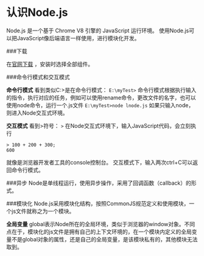 认识Node.js
===================
Node.js 是一个基于 Chrome V8 引擎的 JavaScript 运行环境。 使用Node.js可以把JavaScript像后端语言一样使用，进行模块化开发。

###下载

在[官网下载][1] ，安装时选择全部组件。


  [1]: https://nodejs.org/en/download/

###命令行模式和交互模式

**命令行模式**
看到类似C:\>是在命令行模式：
``E:\myTest>``
命令行模式根据执行输入的指令，执行对应的任务，例如可以使用rename命令，更改文件的名字，也可以使用node命令，运行一个.js文件
``E:\myTest>node lnode.js``
如果只输入node，则进入Node交互式环境。

**交互模式**
看到>符号：
``>``
在Node交互式环境下，输入JavaScript代码，会立刻执行
```
> 100 + 200 + 300;
600
```
就像是浏览器开发者工具的console控制台。
交互模式下，输入两次ctrl+C可以返回命令行模式。

###异步
Node是单线程运行，使用异步操作，采用了回调函数（callback）的形式。

###模块化
Node.js采用模块化结构，按照CommonJS规范定义和使用模块，一个js文件就称之为一个模块。

**全局变量**
global表示Node所在的全局环境，类似于浏览器的window对象。不同点在于，模块化的js文件是拥有自己的上下文环境的，在一个模块内定义的全局变量不是global对象的属性，还是自己的全局变量，是该模块私有的，其他模块无法取到。